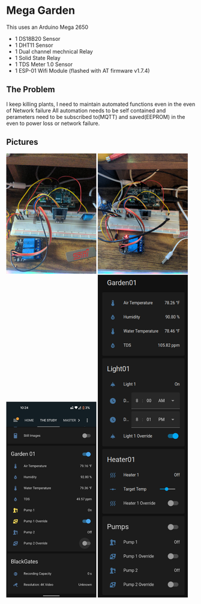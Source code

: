 # Mega Garden

This uses an Arduino Mega 2650
 - 1 DS18B20  Sensor
 - 1 DHT11 Sensor
 - 1 Dual channel mechnical Relay
 - 1 Solid State Relay
 - 1 TDS Meter 1.0 Sensor
 - 1 ESP-01 Wifi Module (flashed with AT firmware v1.7.4)

## The Problem
I keep killing plants, I need to maintain automated functions even in the even of Network failure All automation needs to be self contained and perameters need to be subscribed to(MQTT) and saved(EEPROM) in the even to power loss or network failure.

## Pictures
 <img src="./images/IMG_20220812_221020_01.jpg" alt="Breadboard1" width="240">
 
 <img src="./images/IMG_20220815_171640_01.jpg" alt="Breadboard2" width="240">
 
 <img src="./images/Screenshot_20220816-222419.png" alt="HASS phone app" width="240">
 
 <img src="/images/Screenshot from 2022-08-29 18-51-03.png" alt="HASS Web Panel" width="240">
